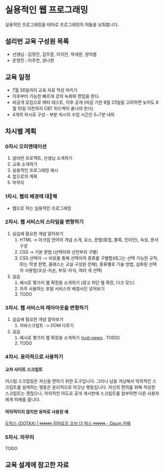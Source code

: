 # 실용적인 웹 프로그래밍

실용적인 프로그래밍을 테마로 프로그래밍의 허들을 낮춰봅니다.

## 설리번 교육 구성원 목록

- 선생님 : 김정인, 김무훈, 이지안, 박세문, 양아름
- 운영진 : 이주연, 권나현

## 교육 일정

- 7월 26일까지 교육 자료 작성 마치기
- 이후부터 가능한 빠르게 강의 녹화와 편집을 한다.
- 비공개 모집으로 베타 테스트, 이후 공개 (마감 기한 8월 23일을 고려하면 늦어도 8월 10일 이전까지 CBT 피드백이 끝나야 한다)
- 4개의 차시로 구성 - 부분 차시의 수업 시간은 5~7분 내외

## 차시별 계획

### 0차시 오리엔테이션

1. 설리번 프로젝트, 선생님 소개하기
2. 교육 소개하기
3. 실용적인 프로그래밍 예시
4. 앞으로의 계획
5. 마무리

### 1차시. 웹의 배경에 대해

- 웹으로 하는 실용적인 프로그래밍

### 2차시. 웹 서비스의 스타일을 변형하기

1. 실습에 필요한 개념 알아보기
   1. HTML -> 마크업 언어의 개념 소개, 요소, 문법(중첩, 블록, 인라인), 속성, 문서 구성
   2. CSS -> 기본 문법 (선택자와 선언부의 구별)
   3. CSS 선택자 -> 비유를 통해 선택자의 종류를 구별함(태그는 선택 가능한 규칙, ID는 학생 한명, 클래스는 교실 구성원 전체), 종류별로 기술 방법, 심화된 선택자 사용법(조상-자손, 부모-자식, 여러 개 선택)
2. 실습
   1. 예시로 몇가지 웹 확장을 소개하기 (광고 차단 웹 확장, 다크 모드)
   2. 자주 사용하는 포털 서비스의 배경사진 넣어보기
   3. TODO

### 3차시. 웹 서비스의 레아아웃을 변형하기

1. 실습에 필요한 개념 알아보기
   1. 자바스크립트 -> DOM 다루기
2. 실습
   1. 예시로 몇가지 웹 확장을 소개하기 ([just-news](https://github.com/disjukr/just-news).. TODO)
   2. TODO

### 4차시. 윤리적으로 사용하기

#### 교차 사이트 스크립트

커스텀 스크립팅은 자신을 편하기 위한 도구입니다. 그러나 남을 겨냥해서 악의적인 스크립트를 설계하는 행동은 윤리적으로 어긋난 행동입니다.
자신의 편의를 위해 작성한 스크립트는 괜찮으나, 악의적인 의도로 공개 게시판에 스크립트를 첨부하면 다른 사용자에게 피해를 줍니다.

#### 악의적이지 않지만 유머로 사용된 예

[도탁스 (DOTAX) | 🌀🌀🌀🌀🌀🌀 히어로즈 오브 더 탁스 🌀🌀🌀🌀🌀🌀 - Daum 카페](http://cafe.daum.net/dotax/FGFP/9109?q=%C8%F7%BE%EE%B7%CE%C1%EE%20%BF%C0%BA%EA%20%B4%F5%20%C5%B9%BD%BA%20%EC%8B%9C%EA%B3%B5%EC%9D%98%20%ED%8F%AD%ED%92%8D%EC%9D%80%20%EC%A0%95%EB%A7%90%20%EC%B5%9C%EA%B3%A0%EC%95%BC)

### 5차시. 마무리

TODO

## 교육 설계에 참고한 자료

